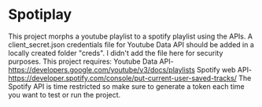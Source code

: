 # Spotiplay

This project morphs a youtube playlist to a spotify playlist using the APIs.
A client_secret.json credentials file for Youtube Data API should be added in a locally created folder "creds". I didn't add the file here for security purposes.
This project requires:
Youtube Data API-https://developers.google.com/youtube/v3/docs/playlists
Spotify web API-https://developer.spotify.com/console/put-current-user-saved-tracks/
The Spotify API is time restricted so make sure to generate a token each time you want to test or run the project.
